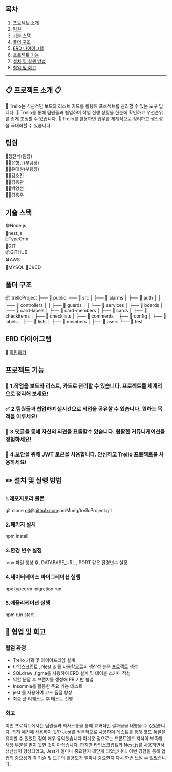 ## 목차
1. [프로젝트 소개](#-프로젝트-소개-)
2. [팀원](#팀원)
3. [기술 스택](#기술-스택)
4. [폴더 구조](#폴더-구조)
5. [ERD 다이어그램](#erd-다이어그램)
6. [프로젝트 기능](#프로젝트-기능)
7. [설치 및 실행 방법](#-설치-및-실행-방법)
8. [협업 및 회고](#협업-및-회고)

---

## 📋 프로젝트 소개 📋
📌 Trello는 직관적인 보드와 리스트 카드를 활용해 프로젝트를 관리할 수 있는 도구 입니다.
📌 Trello를 통해 팀원들과 협업하며 작업 진행 상황을 한눈에 확인하고 우선순위를 쉽게 조정할 수 있습니다.
📌 Trello를 활용하면 업무를 체계적으로 정리하고 생산성을 극대화할 수 있습니다. 

## 팀원
🫅정찬식(팀장)  
👨‍🔬윤형근(부팀장)  
👨‍🔬유대원(부팀장)  
👨‍💻김호진  
👨‍💻김동환  
👨‍💻박양선  
👨‍💻김용우  

## 기술 스택
🟢Node.js  
🚀nest.js  
🗄️TypeOrm  
📁GIT  
📦GITHUB  
🛠️AWS  
🐬MYSQL
🔄CI/CD

## 폴더 구조
📦 trelloProject
├── 📁 public
├── 📁 src
│ ├── 📁 alarms
│ ├── 📁 auth
│ │ ├── 📁 controllers
│ │ ├── 📁 guards
│ │ └── 📁 services
│ ├── 📁 boards
│ ├── 📁 card-labels
│ ├── 📁 card-members
│ ├── 📁 cards
│ ├── 📁 checkitems
│ ├── 📁 checklists
│ ├── 📁 comments
│ ├── 📁 config
│ ├── 📁 labels
│ ├── 📁 lists
│ ├── 📁 members
│ ├── 📁 users
└── 📁 test

## ERD 다이어그램
🧩 [확인하기](https://drawsql.app/teams/sparta-team8/diagrams/-2)

## 프로젝트 기능
### 📌 1.작업을 보드와 리스트, 카드로 관리할 수 있습니다. 프로젝트를 체계적으로 정리해 보세요!
### ✅ 2.팀원들과 협업하며 실시간으로 작업을 공유할 수 있습니다. 원하는 목적을 이루세요!
### 🔄 3.댓글을 통해 자신의 의견을 표출할수 있습니다. 원활한 커뮤니케이션을 경험하세요!
### 🔔 4.보안을 위해 JWT 토큰을 사용합니다. 안심하고 Trello 프로젝트를 사용하세요!

## ✏️ 설치 및 실행 방법
### 1.레포지토리 클론
git clone git@github.com:omMung/trelloProject.git

### 2.패키지 설치
npm install

### 3.환경 변수 설정
.env 파일 생성 후, DATABASE_URL , PORT 같은 환경변수 설정

### 4.데이터베이스 마이그레이션 실행
npx typeorm migration:run

### 5.애플리케이션 실행
npm run start

## 🤝 협업 및 회고
### 협업 과정
- Trello 기획 및 와이어프레임 설계
- 타입스크립트 , Nest.js 를 사용함으로써 생산성 높은 프로젝트 생성
- SQLdraw ,figma를 사용하여 ERD 설계 및 테이블 스키마 작성
- 역할 분담 후 브랜치를 생성해 PR 기반 협업
- Insomnia를 활용한 주요 기능 테스트
- jest 를 사용하여 코드 품질 향상
- 최종 풀 리퀘스트 후 테스트 진행

### 회고
이번 프로젝트에서는 팀원들과 의사소통을 통해 효과적인 결과물을 내놓을 수 있었습니다.
특히 예전에 사용하지 못한 Jest를 적극적으로 사용하며 테스트를 통해 코드 품질을 유지할 수 있었던 점이 매우 유익했습니다
아쉬운 점으로는 프론트엔드 지식이 부족해 해당 부분을 맡지 못한 것이 아쉽습니다. 
하지만 타입스크립트와 Nest.js를 사용하면서 생산성이 향상되었고, Jest가 얼마나 중요한지 깨닫게 되었습니다. 
이번 경험을 통해 협업의 중요성과 각 기술 및 도구의 활용도가 얼마나 중요한지 다시 한번 느낄 수 있었습니다.
